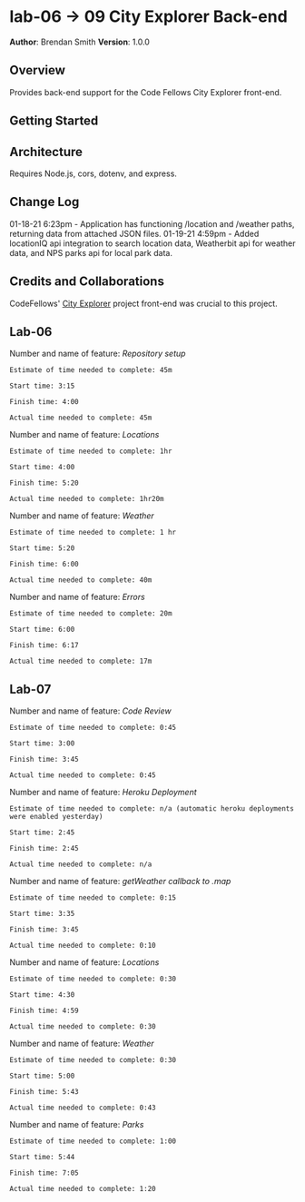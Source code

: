 # lab-06 -> 09 City Explorer Back-end

**Author**: Brendan Smith
**Version**: 1.0.0

## Overview
Provides back-end support for the Code Fellows City Explorer front-end. 

## Getting Started
<!-- What are the steps that a user must take in order to build this app on their own machine and get it running? -->

## Architecture
Requires Node.js, cors, dotenv, and express. 

## Change Log
01-18-21 6:23pm - Application has functioning /location and /weather paths, returning data from attached JSON files.
01-19-21 4:59pm - Added locationIQ api integration to search location data, Weatherbit api for weather data, and NPS parks  api for local park data. 


## Credits and Collaborations
CodeFellows' [City Explorer](https://codefellows.github.io/code-301-guide/curriculum/city-explorer-app/front-end/) project front-end was crucial to this project.

## Lab-06
Number and name of feature: *Repository setup*

    Estimate of time needed to complete: 45m

    Start time: 3:15

    Finish time: 4:00

    Actual time needed to complete: 45m

Number and name of feature: *Locations*

    Estimate of time needed to complete: 1hr

    Start time: 4:00

    Finish time: 5:20

    Actual time needed to complete: 1hr20m

Number and name of feature: *Weather*

    Estimate of time needed to complete: 1 hr

    Start time: 5:20

    Finish time: 6:00

    Actual time needed to complete: 40m

Number and name of feature: *Errors*

    Estimate of time needed to complete: 20m

    Start time: 6:00

    Finish time: 6:17

    Actual time needed to complete: 17m

## Lab-07
Number and name of feature: *Code Review*

    Estimate of time needed to complete: 0:45

    Start time: 3:00

    Finish time: 3:45

    Actual time needed to complete: 0:45

Number and name of feature: *Heroku Deployment*

    Estimate of time needed to complete: n/a (automatic heroku deployments were enabled yesterday)

    Start time: 2:45

    Finish time: 2:45

    Actual time needed to complete: n/a

Number and name of feature: *getWeather callback to .map*

    Estimate of time needed to complete: 0:15

    Start time: 3:35

    Finish time: 3:45

    Actual time needed to complete: 0:10

Number and name of feature: *Locations*

    Estimate of time needed to complete: 0:30

    Start time: 4:30

    Finish time: 4:59

    Actual time needed to complete: 0:30

Number and name of feature: *Weather*

    Estimate of time needed to complete: 0:30

    Start time: 5:00

    Finish time: 5:43

    Actual time needed to complete: 0:43

Number and name of feature: *Parks*

    Estimate of time needed to complete: 1:00

    Start time: 5:44

    Finish time: 7:05

    Actual time needed to complete: 1:20
